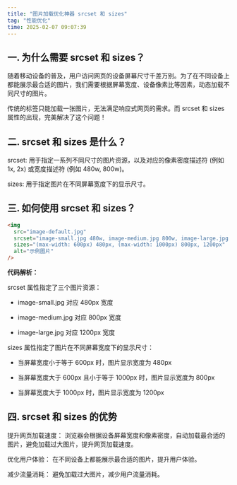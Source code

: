 ```yaml
---
title: "图片加载优化神器 srcset 和 sizes"
tag: "性能优化"
time: 2025-02-07 09:07:39
---
```


## 一. 为什么需要 srcset 和 sizes？

随着移动设备的普及，用户访问网页的设备屏幕尺寸千差万别。为了在不同设备上都能展示最合适的图片，我们需要根据屏幕宽度、设备像素比等因素，动态加载不同尺寸的图片。

传统的标签只能加载一张图片，无法满足响应式网页的需求。而 srcset 和 sizes 属性的出现，完美解决了这个问题！

## 二. srcset 和 sizes 是什么？

srcset: 用于指定一系列不同尺寸的图片资源，以及对应的像素密度描述符 (例如 1x, 2x) 或宽度描述符 (例如 480w, 800w)。

sizes: 用于指定图片在不同屏幕宽度下的显示尺寸。

## 三. 如何使用 srcset 和 sizes？

```html
<img
  src="image-default.jpg"
  srcset="image-small.jpg 480w, image-medium.jpg 800w, image-large.jpg 1200w"
  sizes="(max-width: 600px) 480px, (max-width: 1000px) 800px, 1200px"
  alt="示例图片"
/>
```

**代码解析：**

srcset 属性指定了三个图片资源：

- image-small.jpg 对应 480px 宽度

- image-medium.jpg 对应 800px 宽度

- image-large.jpg 对应 1200px 宽度

sizes 属性指定了图片在不同屏幕宽度下的显示尺寸：

- 当屏幕宽度小于等于 600px 时，图片显示宽度为 480px

- 当屏幕宽度大于 600px 且小于等于 1000px 时，图片显示宽度为 800px

- 当屏幕宽度大于 1000px 时，图片显示宽度为 1200px

## 四. srcset 和 sizes 的优势

提升网页加载速度： 浏览器会根据设备屏幕宽度和像素密度，自动加载最合适的图片，避免加载过大图片，提升网页加载速度。

优化用户体验： 在不同设备上都能展示最合适的图片，提升用户体验。

减少流量消耗： 避免加载过大图片，减少用户流量消耗。
